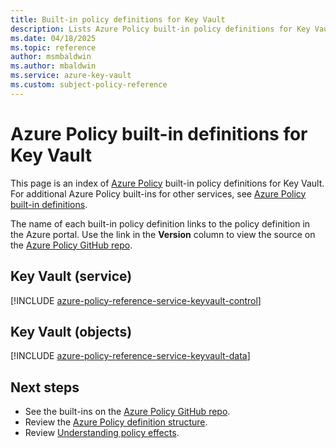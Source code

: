 ```yaml
---
title: Built-in policy definitions for Key Vault
description: Lists Azure Policy built-in policy definitions for Key Vault. These built-in policy definitions provide common approaches to managing your Azure resources.
ms.date: 04/18/2025
ms.topic: reference
author: msmbaldwin
ms.author: mbaldwin
ms.service: azure-key-vault
ms.custom: subject-policy-reference
---
```

# Azure Policy built-in definitions for Key Vault

This page is an index of [Azure Policy](/azure/governance/policy/overview) built-in policy
definitions for Key Vault. For additional Azure Policy built-ins for other services, see
[Azure Policy built-in definitions](/azure/governance/policy/samples/built-in-policies).

The name of each built-in policy definition links to the policy definition in the Azure portal. Use
the link in the **Version** column to view the source on the
[Azure Policy GitHub repo](https://github.com/Azure/azure-policy).

## Key Vault (service)

[!INCLUDE [azure-policy-reference-service-keyvault-control](~/azure-policy-autogen-docs/includes/policy/reference/byrp/microsoft.keyvault.md)]

## Key Vault (objects)

[!INCLUDE [azure-policy-reference-service-keyvault-data](~/azure-policy-autogen-docs/includes/policy/reference/byrp/microsoft.keyvault.data.md)]

## Next steps

- See the built-ins on the [Azure Policy GitHub repo](https://github.com/Azure/azure-policy).
- Review the [Azure Policy definition structure](/azure/governance/policy/concepts/definition-structure).
- Review [Understanding policy effects](/azure/governance/policy/concepts/effects).
